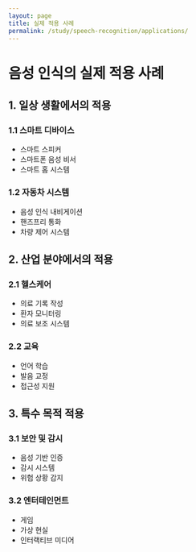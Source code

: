 ```yaml
---
layout: page
title: 실제 적용 사례
permalink: /study/speech-recognition/applications/
---
```


# 음성 인식의 실제 적용 사례

## 1. 일상 생활에서의 적용

### 1.1 스마트 디바이스
- 스마트 스피커
- 스마트폰 음성 비서
- 스마트 홈 시스템

### 1.2 자동차 시스템
- 음성 인식 내비게이션
- 핸즈프리 통화
- 차량 제어 시스템

## 2. 산업 분야에서의 적용

### 2.1 헬스케어
- 의료 기록 작성
- 환자 모니터링
- 의료 보조 시스템

### 2.2 교육
- 언어 학습
- 발음 교정
- 접근성 지원

## 3. 특수 목적 적용

### 3.1 보안 및 감시
- 음성 기반 인증
- 감시 시스템
- 위험 상황 감지

### 3.2 엔터테인먼트
- 게임
- 가상 현실
- 인터랙티브 미디어 